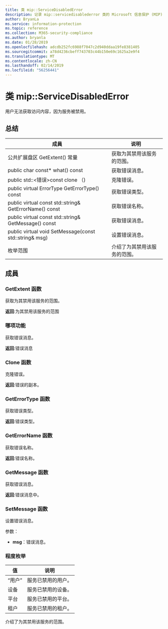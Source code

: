 ```yaml
---
title: 类 mip::ServiceDisabledError
description: 记录 mip::servicedisablederror 类的 Microsoft 信息保护 (MIP) SDK。
author: BryanLa
ms.service: information-protection
ms.topic: reference
ms.collection: M365-security-compliance
ms.author: bryanla
ms.date: 01/28/2019
ms.openlocfilehash: adcdb252fc6988f7047c2d940ddaa19fe8381405
ms.sourcegitcommit: a78d4236cbeff743703c44b150e69c1625a2e9f4
ms.translationtype: MT
ms.contentlocale: zh-CN
ms.lasthandoff: 02/14/2019
ms.locfileid: "56256441"
---
```

# <a name="class-mipservicedisablederror"></a>类 mip::ServiceDisabledError 
用户无法获取访问内容，因为服务被禁用。
  
## <a name="summary"></a>总结
 成員                        | 说明                                
--------------------------------|---------------------------------------------
公共扩展盘区 GetExtent() 常量  |  获取为其禁用该服务的范围。
public char const* what() const  |  获取错误消息。
public std::\<错误\>const clone （)  |  克隆错误。
public virtual ErrorType GetErrorType() const  |  获取错误类型。
public virtual const std::string& GetErrorName() const  |  获取错误名称。
public virtual const std::string& GetMessage() const  |  获取错误消息。
public virtual void SetMessage(const std::string& msg)  |  设置错误消息。
枚举范围  |  介绍了为其禁用该服务的范围。
  
## <a name="members"></a>成員
  
### <a name="getextent-function"></a>GetExtent 函数
获取为其禁用该服务的范围。

  
**返回**:为其禁用该服务的范围
  
### <a name="what-function"></a>哪项功能
获取错误消息。

  
**返回**:错误消息
  
### <a name="clone-function"></a>Clone 函数
克隆错误。

  
**返回**:错误的副本。
  
### <a name="geterrortype-function"></a>GetErrorType 函数
获取错误类型。

  
**返回**:错误类型。
  
### <a name="geterrorname-function"></a>GetErrorName 函数
获取错误名称。

  
**返回**:错误名称。
  
### <a name="getmessage-function"></a>GetMessage 函数
获取错误消息。

  
**返回**:错误消息中。
  
### <a name="setmessage-function"></a>SetMessage 函数
设置错误消息。

参数：  
* **msg**：错误消息。


  
### <a name="extent-enum"></a>程度枚举
 值                         | 说明                                
--------------------------------|---------------------------------------------
“用户”            | 服务已禁用的用户。
设备            | 服务已禁用的设备。
平台            | 服务已禁用的平台。
租户            | 服务已禁用的租户。
介绍了为其禁用该服务的范围。
